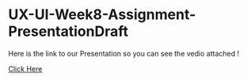 # UX-UI-Week8-Assignment-PresentationDraft





  Here is the link to our Presentation so you can see the vedio attached ! 

 [Click Here ](https://www.canva.com/design/DAFIIectt20/7PqwR9kSu3qOKE7VHtZUXQ/edit?utm_content=DAFIIectt20&utm_campaign=designshare&utm_medium=link2&utm_source=sharebutton)


